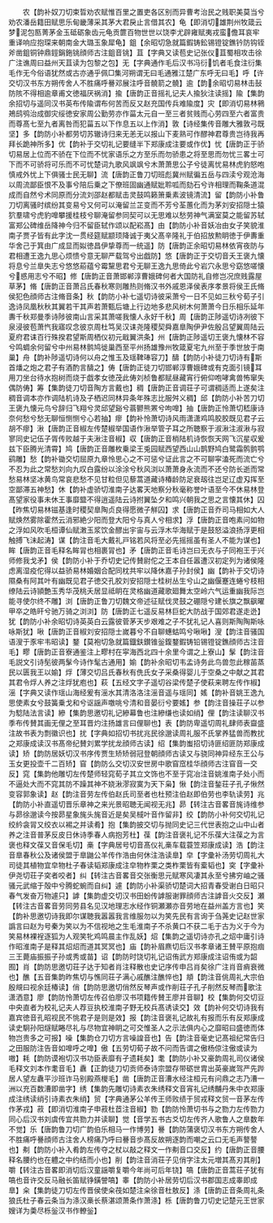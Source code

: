 <!-- { "loadSidebar": true } -->
　　农【韵补奴刀切束晢劝农赋惟百里之置吏各区别而异曹考治民之贱职美莫当兮劝农潘岳籍田赋思乐甸畿薄采其茅大君戾止言借其农】龟【即消切雄荆州牧箴云梦泥包匦菁茅金玉砥砺象齿元龟贡篚百物世世以饶李尤辟雍赋夷戎蛮儋耳哀牢重译响应抱琛来朝南金大璐玉象犀龟】鉏【余昭切急就篇鍜铸鈆锡镫锭鐎钤防钩铚斧凿鉏铜钟鼎鋞鋗鉇铫顔师古注鉏音铫】苴【字典又读苞史记张仪苴蜀相攻击徐广注谯周曰益州天苴读为包黎之包】无【字典通作毛后汉书冯衍饥者毛食注衍集毛作无今俗语犹然或古亦通乎佩□集河朔谓无曰毛通雅江楚广东呼无曰毛】呼【许交切汉书东方朔传舍人不胜痛呼謈邓展注呼音髐箭之髐】逾【韵余昭切易林击鼔防陔不得相逾章甫文徳福厌祸消】揄【唐韵正音摇礼记夫人揄狄注读摇】隃【集韵余招切与遥同汉书英布传隃谓布何苦而反又赵充国传兵难隃度】灾【即消切易林鸋鴂鸱鸮治成御灾绥徳安家周公勤劳亦作菑太元自一至三者贫贱而心劳四至六者富贵而尊髙七至九者离咎而犯菑五以下作息五以上作消】敦【诗经集传音雕大雅敦弓既坚】多【韵防小补都劳切苏辙诗归来无恙无以报山下麦熟可作醪神君尊贵岂待我再拜长跪神所多】优【韵补于交切礼记要缝半下郑康成注要或作优】忧【唐韵正于骄切易居上位而不骄在下位而不忧家语乐之方至乐而勿骄患之将至思而勿忧三畧士可下而不可骄将可乐而不可忧楚词九歌风飒飒兮木萧萧思公子兮徒离忧易林虎豹怒咆慎戒外忧上下俱骚士民无聊】流【唐韵正鲁刀切班彪冀州赋徧五岳与四渎兮观沧海以周流鄙臣恨不及事兮陪后乗之下僚班固幽通赋妣聆呱而劾石兮许相理而鞠条道混成而自然兮术同原而分流刘邵赵都赋击灵鼓鸣籁箫乗素波镜清流】留【韵防小补鲁刀切离骚时缤纷其变易兮又何可以淹留兰芷变而不芳兮荃蕙化而为茅刘安招隠士猿狖羣啸兮虎豹嘷攀援桂枝兮聊淹留参同契可以无思难以愁劳神气满室莫之能留苏轼富郑公碑维岳降神今归不留臣轼作颂以配崧髙】由【韵防小补音妖冶由女子笑貌淮南子贾子皆有此字沈一贯经筵赋颛顼降诚于夷父髙辛隆礼于伯招放勲眀徳于伊夀重华舍己于箕由广成显而姒徳昌伊挚尊而一统遥】防【唐韵正余昭切易林依宵夜防与君相遭王逸九思心烦愦兮意无聊严载驾兮出戯防】悠【唐韵正于交切音夭王褒九懐将息兮兰臯失志兮悠悠蒶蕴兮霉黧思君兮无聊王逸九思倚此兮岩穴永思兮窈悠嗟懐兮惑用志兮不昭】修【唐韵正音萧邯郸淳曹娥碑何者大国防礼自修岂况庶贱露屋草茅】脩【唐韵正音萧吕氏春秋寒则雕热则脩汉书外戚恩泽侯表序孝景将侯王氏脩侯犯色顔师古注脩音条】秋【韵防小补七遥切诗彼采萧兮一日不见如三秋兮荀子引逸诗凤凰秋秋其翼若干其声若萧甄后塘上行边地多悲风树木何萧萧今日乐相乐延年夀千秋郑曼季诗陟彼南山言采其萧嗟我懐人永好千秋】周【唐韵正陟遥切诗冽彼下泉浸彼苞萧忾我寤叹念彼京周杜笃吴汉诔尧隆稷契舜嘉臯陶伊尹佐殷吕望翼周陆云夏府君诔百行殊揆君望斯周栖仪初元戢翼洪条】州【唐韵正陟遥切王褒九懐林不容兮鸣蜩余何留兮中州易林鹯鸠徙巢西至平州扬雄豫州牧箴夏宅九州至于季世放于南巢】舟【韵补陟遥切诗何以舟之惟玉及瑶鞞琫容刀】醻【韵防小补徒刀切诗有斯首燔之炮之君子有酒酌言醻之】俦【唐韵正徒刀切邯郸淳曹娥碑或有克面引镜耳用刀坐台待水抱树而烧于戯孝女徳茂此俦刘桢鲁都赋昼藏宵行俯仰咆哮禽兽怖窜失偶防俦】筹【集韵徒刀切音陶方言戴也】稠【唐韵正音调荘子可谓稠适而上遂矣注稠音调本亦作调陆机诗及子栖迟同林异条年殊志比服舛义稠】邱【韵防小补苦刀切王褒九懐元鸟兮辞归飞翔兮灵邱望谿兮蓊鬰熊罴兮呴嘷】抽【唐韵正怜萧切嵇康诗奈何愁兮愁无聊恒恻恻兮心若抽】瘳【韵补怜萧切诗风雨潇潇鸡鸣胶胶既见君子云胡不瘳】湫【唐韵正音椒左传楚椒举国语作湫举管子耳之所聴察于淑湫注淑湫与寂寥同史记伍子胥传败越于夫湫注音椒】収【唐韵正音梢陆机诗恢恢天网飞沉星収爰兹下臣腾光清霄】鸠【唐韵正音雕枚乗梁王兎园赋西望西山山鹊野鸠白鹭霜鹘鹯鹗鹞雕】愁【韵补锄交切屈原九章怜思心之不可惩兮证此言之不可聊寜溘死而流亡兮不忍为此之常愁刘向九叹白露纷以涂涂兮秋风浏以萧萧身永流而不还兮防长逝而常愁易林坚冰黄鸟常哀悲愁不见甘粒但见藜蒿道藏诗椿龄防足衰刼往岂足辽虚刄挥至空鄙滞五神愁】休【韵补虚骄切淮南子达畧天地察分秋毫称誉叶语至今不休易林登髙望家役事未休王事靡盬不得逍遥陆云诗拊翼坠夕和鸣兴朝我之思之言懐其休】囚【昨焦切易林镃基逢时稷契臯陶贞良得愿微子觧囚】求【唐韵正音乔司马相如大人赋焕然雾除霍然云消邪絶少阳而登大阳兮与真人兮相求】浮【唐韵正音咆素问如物之浮如风吹毛桓谭仙赋潄玉浆饮金醪出宇宙与云浮木华海赋于是鼓怒溢浪扬浮更相触搏飞沬起涛】谋【韵注音毛大戴礼戸铭若风将至必先摇摇虽有圣人不能为谋也】眸【唐韵正音毛释名眸冐也相裹冐也】矛【唐韵正音毛诗岂曰无衣与子同袍王于兴师修我戈矛】侯【韵防小补于乔切史记传賛尉佗之王本自任嚣遭汉初定列为诸侯隆虑离湿疫佗得以益骄易林婚姻合配同枕共牢以降休嘉子孙封侯】幽【韵补于交切诗隰桑有阿其叶有幽既见君子徳交孔胶刘安招隠士桂树丛生兮山之幽偃蹇连蜷兮枝相缭陆云诗頴艶玉秀华茂桃夭居显祗眀在灵格幽道藏歌廻舞太空岭六气运重幽我际岂能寻使尔终不雕】浏【唐韵正鲁刀切魏文帝述征赋伐灵鼓之硼隠兮建长旗之飘飖曜甲卒之皓旰兮驰万骑之浏浏】防【唐韵正七遥反易林巨蛇大防战于国郊君遂走迯】犹【韵防小补余昭切诗英英白云露彼菅茅天步艰难之子不犹礼记人喜则斯陶陶斯咏咏斯犹】啾【唐韵正音椒刘安招隠士嵗暮兮不自聊蟪蛄鸣兮啾啾】溲【韵注音骚国语溲于豕牢韦昭读】鍪【莫袍切急就篇鐡鈇鑚锥釡鍑鍪鍜铸铅锡镫锭鐎顔师古注音毛】疁【唐韵正音寮通鉴注上疁村在寜海西北四十余里今谓之上寮山】髳【韵注音毛説文引诗髧彼两髳今诗作髦古通用】媮【韵补余昭切韦孟诗务此鸟兽忽此稼苖蒸民以匮我王以媮】烰【薄交切吕氏春秋有侁氏女子采桑得婴儿于空桑之中献之其君其君令烰人养之注烰犹庖也】萩【五经文字子遥切谷梁传楚子使萩来聘左传作椒】滛【字典又读作瑶山海经爰有滛水其清洛洛注滛音遥与瑶同】媱【韵补音姚王逸九思使素女兮鼓簧乗戈和兮讴謡声噭咷兮清和音晏衍兮要媱】参【韵注音操荘子以参为騐陆法言读】縿【集韵思邀切礼记縿幕鲁也注縿缣也读如绡】俚【韵注读聊汉书季布传賛其画无俚之至耳晋灼注扬雄言曰俚聊也】表【韵防卑遥切周礼肆师表齍盛注故书表为剽徽识也】扰【字典如招切书扰兆民徐邈读周礼服不氏掌养猛兽而教扰之郑康成读汉书髙帝纪賛刘累学扰龙顔师古读】绍【集韵蚩招切诗匪绍匪防郑康成读】矫【韵防居妖切汉书序传贾生矫矫弱冠登朝顔师古读又与骁同神异经东王公与玉女更投壶千二百矫】窅【韵防么交切汉安世房中歌窅窊桂华顔师古注窅音一交反】窕【集韵他雕切左传楚师轻窕荀子其立文饰也不至于窕冶注音姚淮南子处小而不逼处大而不窕其防不躁其神不娆湫漻寂寞为天下枭】愀【韵注音鍫荘子孔子愀然变容郭象读】赵【韵注音劳左传伯赵氏司至者也杜预注伯赵即伯劳也李轨读劳】兆【韵防小补直遥切晋乐章神之来光景昭聴无闻视无兆】昴【转注古音畧音旄诗维参与昴徐邈读今按昴星象旄头旄音近是矣吴棫叶音作留非】绞【韵防小补何交切礼记绞紟衾冐又绞衣以裼之并读肴】抱【集韵披交切与抛同史记三代世表抱之山中山者养之注音普茅反皮日休诗季春人病抱芳杜】葆【韵注音褒礼记不乐葆大注葆之为言褒也释文葆又音保毛切】槀【字典居号切音髙仪礼槀车载蓑笠郑康成读】浩【韵注音臯春秋公及诸侯盟于臯鼬公羊传作浩由何休注浩读臯】皁【字彚补汤劳切周礼大司徒其植物宜皁物杜子春读韬郑康成注皁物柞栗之类柞栗皆有槖韬也】穾【字彚补伊尧切荘子穾者咬者】纠【转注古音畧音交张衡思元赋寒风凄其永至兮拂穷岫之骚骚元武缩于殻中兮腾蛇蜿而自纠】遽【韵防小补渠骄切楚词大招青春受谢白日昭只春气发奋万物遽只】謼【集韵虚交切汉书田蚡传謼服谢罪顔师古注謼音火交反】瀬【转注古音畧音劳同劳县名见汉地理志水经作铜瀬瀬亦音劳地在益州盖方言也】笑【韵补思邀切诗我即尔谋聴我嚣嚣我言维服勿以为笑先民有言询于刍荛史记赵世家譌言曰赵为号秦为笑以为不信视地之生毛淮南子不杀黄口不获二毛于古为义于今为笑易林裸裎逐狐为人观笑牝鸡鸣晨主作乱妖】炤【集韵之遥切诗亦孔之炤中庸引诗作昭淮南子是释其炤炤而道其冥冥也】庙【韵补眉麃切后汉书孝章诸王賛平原抱痼三王薨庙振振子孙或秀或苗】诏【韵防时饶切礼记诏侑武方郑康成注诏侑或为韶囿】肖【韵防思邀切荘子达于知者肖注释散也史记序传申吕肖矣徐广注肖音痟衰微也】醮【五音集韵昨焦切与憔同荘子满心戚醮注醮悴也】頫【韵注音佻周礼大宗伯殷覜曰视余廷椿读】俏【韵防思邀切俏然反琴声或作削荘子孔子削然反琴而歌注潇洒意】廖【韵防怜萧切左传召伯廖汉书项籍传賛王廖并音聊】校【集韵何交切豆中央直者为校礼记夫人荐豆执校淮南子野无校兵髙诱读交】效【韵补何交切诗我有嘉宾徳音孔昭视民不恌君子是则是效】报【韵注音褒礼记故礼有报而乐有反郑康成读史駉孙阳燧赋睠尽礼与尽物宜神眀之可交惟圣人之示法俱内心之靡昭曰盛徳而体物岂贵多之可报】噪【集韵仓刀切方言噪諻音也】告【韵注音毫史记髙祖纪常告归之田服防注告音如嘷呼之嘷】傲【五劳切荀子故不问而告谓之傲杨倞注傲或读为嗷】耗【韵防谟袍切汉书功臣表靡有孑遗耗矣】耄【韵防小补又豪韵周礼司仪诸侯毛释文刘本作耄音毛】纛【正韵徒刀切贡师泰诗宗盟存带砺世胄出英豪嵗驾严先跸居人望左纛平沙班诈马别殿燕椶毛】凿【唐韵正音漕水经注桓元有问鼎之志乃漕一洲以充百数漕即凿字】绣【集韵先雕切诗素衣朱绣释文音宵礼记绣黼丹朱中衣郑康成注绣读绡引诗素衣朱绡】贸【字典通茅公羊传王师败绩于贸戎释文贸一音茅左传作茅戎】菽【即消切淮南子申菽杜茝注音椒】勠【韵防怜萧切书与之勠力左传勠力同心后汉书刘虞传宜共勠力并读聊】觉【音学五书古爻切左传齐人歌鲁人之臯数年不觉】乐【唐韵鲁刀切广韵伯乐相马一作博劳】謈【韵防蒲褒切汉书东方朔传舍人不胜痛呼謈顔师古注舍人榜痛乃呼曰謈音歩髙反故朔逐韵而嘲之云口无毛声謷謷也】刜【韵防小补入肴韵左传夺之杖以敲之释文一作刜音口交反】约【唐韵正音腰释名腰约也在軆之中约结而小也】削【韵注音消荘子见俏字注太元増其髙刃其削】嚼【转注古音畧即消切后汉童謡嚼复嚼今年尚可后年铙】嗃【唐韵正音蒿荘子犹有嗃也音许交反马融长笛赋铮鐄謍嗃】睾【韵防小补居劳切后汉书郡国志成睾即成臯】籴【集韵徒刀切左传晋侯使籴茷如楚注籴徐音杜敖反】涤【唐韵正音条周礼条狼氏杜子春云条当为涤汉槀长蔡湛颂萧条作萧涤】栎【唐韵鲁刀切史记楚元王世家嫂详为羮尽栎釡汉书作轑釡】
